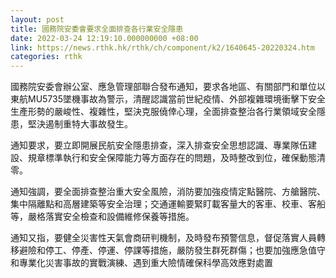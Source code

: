 ```yaml
---
layout: post
title: 國務院安委會要求全面排查各行業安全隱患
date: 2022-03-24 12:19:10.000000000 +08:00
link: https://news.rthk.hk/rthk/ch/component/k2/1640645-20220324.htm
categories: rthk
---
```


國務院安委會辦公室、應急管理部聯合發布通知，要求各地區、有關部門和單位以東航MU5735墜機事故為警示，清醒認識當前世紀疫情、外部複雜環境衝擊下安全生產形勢的嚴峻性、複雜性，堅決克服僥倖心理，全面排查整治各行業領域安全隱患，堅決遏制重特大事故發生。

通知要求，要立即開展民航安全隱患排查，深入排查安全思想認識、專業隊伍建設、規章標準執行和安全保障能力等方面存在的問題，及時整改到位，確保動態清零。

通知強調，要全面排查整治重大安全風險，消防要加強疫情定點醫院、方艙醫院、集中隔離點和高層建築等安全治理；交通運輸要緊盯載客量大的客車、校車、客船等，嚴格落實安全檢查和設備維修保養等措施。

通知又指，要健全災害性天氣會商研判機制，及時發布預警信息，督促落實人員轉移避險和停工、停產、停運、停課等措施，嚴防發生群死群傷；也要加強應急值守和專業化災害事故的實戰演練、遇到重大險情確保科學高效應對處置
